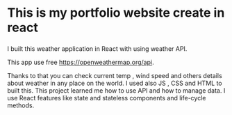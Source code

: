 # This is my portfolio website create in react

### 
I built this weather application in React with using weather API.
 
 This app use free https://openweathermap.org/api.
 
 Thanks to that you can check current temp , wind speed and others details about weather in any place on the world. I used also JS , CSS and HTML to built this. This project learned me how to use API and how to manage data. I use React features like state and stateless components and life-cycle methods.
